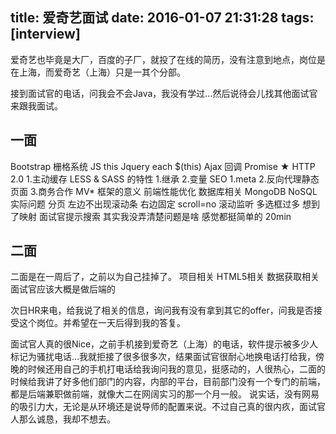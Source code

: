 title: 爱奇艺面试
date: 2016-01-07 21:31:28
tags: [interview]
---
爱奇艺也毕竟是大厂，百度的子厂，就投了在线的简历，没有注意到地点，岗位是在上海，而爱奇艺（上海）只是一其个分部。
<!-- more -->
接到面试官的电话，问我会不会Java，我没有学过…然后说待会儿找其他面试官来跟我面试。
## 一面
Bootstrap 栅格系统
JS this
Jquery  each $(this) 
Ajax 回调
Promise ★
HTTP 2.0  1.主动缓存
LESS & SASS  的特性 1.继承 2.变量
SEO  1.meta 2.反向代理静态页面 3.商务合作
MV* 框架的意义
前端性能优化
数据库相关 MongoDB NoSQL 
实际问题
分页 左边不出现滚动条 右边固定  scroll=no 滚动监听
多选框过多    想到了映射   面试官提示搜索  其实我没弄清楚问题是啥
感觉都挺简单的
20min
## 二面
二面是在一周后了，之前以为自己挂掉了。
项目相关
HTML5相关
数据获取相关
面试官应该大概是做后端的

次日HR来电，给我说了相关的信息，询问我有没有拿到其它的offer，问我是否接受这个岗位。并希望在一天后得到我的答复。

面试官人真的很Nice，之前手机接到爱奇艺（上海）的电话，软件提示被多少人标记为骚扰电话…我就拒接了很多很多次，结果面试官很耐心地换电话打给我，傍晚的时候还用自己的手机打电话给我询问我的意见，挺感动的，人很热心，二面的时候给我讲了好多他们部门的内容，内部的平台，目前部门没有一个专门的前端，都是后端兼职做前端，就像大二在网阔实习的那一个月一般。
说实话，没有网易的吸引力大，无论是从环境还是说导师的配置来说。不过自己真的很内疚，面试官人那么诚恳，我却不想去。